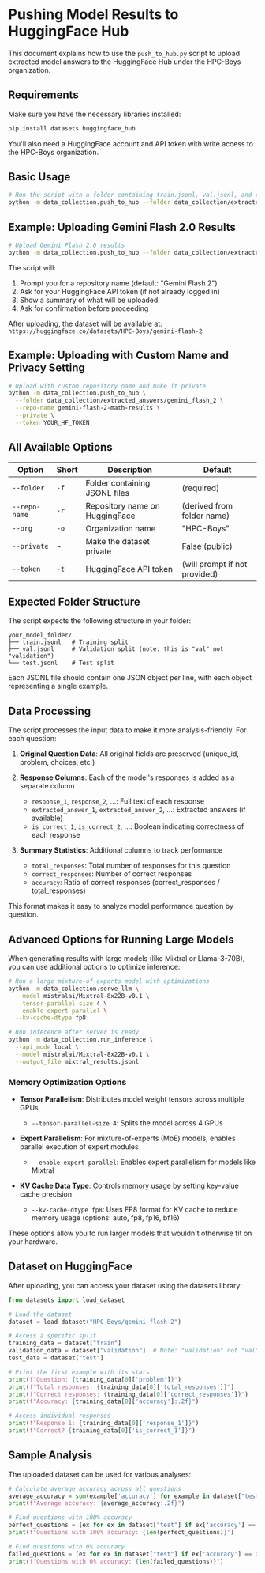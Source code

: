 # Pushing Model Results to HuggingFace Hub

This document explains how to use the `push_to_hub.py` script to upload extracted model answers to the HuggingFace Hub under the HPC-Boys organization.

## Requirements

Make sure you have the necessary libraries installed:

```bash
pip install datasets huggingface_hub
```

You'll also need a HuggingFace account and API token with write access to the HPC-Boys organization.

## Basic Usage

```bash
# Run the script with a folder containing train.jsonl, val.jsonl, and test.jsonl files
python -m data_collection.push_to_hub --folder data_collection/extracted_answers/your_model_folder
```

## Example: Uploading Gemini Flash 2.0 Results

```bash
# Upload Gemini Flash 2.0 results
python -m data_collection.push_to_hub --folder data_collection/extracted_answers/gemini_flash_2
```

The script will:
1. Prompt you for a repository name (default: "Gemini Flash 2")
2. Ask for your HuggingFace API token (if not already logged in)
3. Show a summary of what will be uploaded
4. Ask for confirmation before proceeding

After uploading, the dataset will be available at:
`https://huggingface.co/datasets/HPC-Boys/gemini-flash-2`

## Example: Uploading with Custom Name and Privacy Setting

```bash
# Upload with custom repository name and make it private
python -m data_collection.push_to_hub \
  --folder data_collection/extracted_answers/gemini_flash_2 \
  --repo-name gemini-flash-2-math-results \
  --private \
  --token YOUR_HF_TOKEN
```

## All Available Options

| Option | Short | Description | Default |
|--------|-------|-------------|---------|
| `--folder` | `-f` | Folder containing JSONL files | (required) |
| `--repo-name` | `-r` | Repository name on HuggingFace | (derived from folder name) |
| `--org` | `-o` | Organization name | "HPC-Boys" |
| `--private` | - | Make the dataset private | False (public) |
| `--token` | `-t` | HuggingFace API token | (will prompt if not provided) |

## Expected Folder Structure

The script expects the following structure in your folder:

```
your_model_folder/
├── train.jsonl   # Training split
├── val.jsonl     # Validation split (note: this is "val" not "validation")
└── test.jsonl    # Test split
```

Each JSONL file should contain one JSON object per line, with each object representing a single example.

## Data Processing

The script processes the input data to make it more analysis-friendly. For each question:

1. **Original Question Data**: All original fields are preserved (unique_id, problem, choices, etc.)

2. **Response Columns**: Each of the model's responses is added as a separate column
   - `response_1`, `response_2`, ...: Full text of each response
   - `extracted_answer_1`, `extracted_answer_2`, ...: Extracted answers (if available)
   - `is_correct_1`, `is_correct_2`, ...: Boolean indicating correctness of each response

3. **Summary Statistics**: Additional columns to track performance
   - `total_responses`: Total number of responses for this question
   - `correct_responses`: Number of correct responses
   - `accuracy`: Ratio of correct responses (correct_responses / total_responses)

This format makes it easy to analyze model performance question by question.

## Advanced Options for Running Large Models

When generating results with large models (like Mixtral or Llama-3-70B), you can use additional options to optimize inference:

```bash
# Run a large mixture-of-experts model with optimizations
python -m data_collection.serve_llm \
  --model mistralai/Mixtral-8x22B-v0.1 \
  --tensor-parallel-size 4 \
  --enable-expert-parallel \
  --kv-cache-dtype fp8

# Run inference after server is ready
python -m data_collection.run_inference \
  --api_mode local \
  --model mistralai/Mixtral-8x22B-v0.1 \
  --output_file mixtral_results.jsonl
```

### Memory Optimization Options

- **Tensor Parallelism**: Distributes model weight tensors across multiple GPUs
  - `--tensor-parallel-size 4`: Splits the model across 4 GPUs

- **Expert Parallelism**: For mixture-of-experts (MoE) models, enables parallel execution of expert modules
  - `--enable-expert-parallel`: Enables expert parallelism for models like Mixtral

- **KV Cache Data Type**: Controls memory usage by setting key-value cache precision
  - `--kv-cache-dtype fp8`: Uses FP8 format for KV cache to reduce memory usage (options: auto, fp8, fp16, bf16)

These options allow you to run larger models that wouldn't otherwise fit on your hardware.

## Dataset on HuggingFace

After uploading, you can access your dataset using the datasets library:

```python
from datasets import load_dataset

# Load the dataset
dataset = load_dataset("HPC-Boys/gemini-flash-2")

# Access a specific split
training_data = dataset["train"]
validation_data = dataset["validation"]  # Note: "validation" not "val" in the loaded dataset
test_data = dataset["test"]

# Print the first example with its stats
print(f"Question: {training_data[0]['problem']}")
print(f"Total responses: {training_data[0]['total_responses']}")
print(f"Correct responses: {training_data[0]['correct_responses']}")
print(f"Accuracy: {training_data[0]['accuracy']:.2f}")

# Access individual responses
print(f"Response 1: {training_data[0]['response_1']}")
print(f"Correct? {training_data[0]['is_correct_1']}")
```

## Sample Analysis

The uploaded dataset can be used for various analyses:

```python
# Calculate average accuracy across all questions
average_accuracy = sum(example['accuracy'] for example in dataset["test"]) / len(dataset["test"])
print(f"Average accuracy: {average_accuracy:.2f}")

# Find questions with 100% accuracy
perfect_questions = [ex for ex in dataset["test"] if ex['accuracy'] == 1.0]
print(f"Questions with 100% accuracy: {len(perfect_questions)}")

# Find questions with 0% accuracy
failed_questions = [ex for ex in dataset["test"] if ex['accuracy'] == 0.0]
print(f"Questions with 0% accuracy: {len(failed_questions)}")
``` 